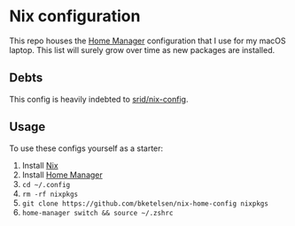 # Nix configuration

This repo houses the [Home Manager](https://github.com/rycee/home-manager) configuration that I use for my macOS laptop. 
This list will surely grow over time as new packages are installed.

## Debts

This config is heavily indebted to [srid/nix-config](https://github.com/srid/nix-config).

## Usage

To use these configs yourself as a starter:

1. Install [Nix](https://nixos.org/download.html)
1. Install [Home Manager](https://github.com/rycee/home-manager)
1. `cd ~/.config`
1. `rm -rf nixpkgs`
1. `git clone https://github.com/bketelsen/nix-home-config nixpkgs`
1. `home-manager switch && source ~/.zshrc`

